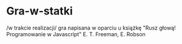 # Gra-w-statki
/w trakcie realizacji/ gra napisana w oparciu u książkę "Rusz głową! Programowanie w Javascript" E. T. Freeman, E. Robson
